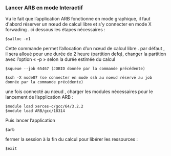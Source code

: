### Lancer ARB en mode Interactif 

Vu le fait que l’application ARB fonctionne en mode graphique, il faut d'abord réserver un nœud de calcul libre et s'y connecter en mode X forwading . ci dessous les étapes nécessaires : 
```
$salloc -n1 
```
Cette commande permet l’allocation d’un nœud de calcul libre . par défaut , il sera alloué pour une durée de 2 heure (partition defq), changer  la partition avec l’option « -p » selon la durée estimée du calcul 
```
$squeue --job 65467 (JOBID donnée par la commande précédente) 
```
```
$ssh -X node07 (se connecter en mode ssh au noeud réservé au job  donnée par la commande précédente)
```
une fois connecté au nœud , charger les modules nécessaires pour le lancement de l’application ARB : 
```
$module load xerces-c/gcc/64/3.2.2
$module load ARB/gcc/18314
```
Puis lancer l’application 
```
$arb
```
 fermer la session à la fin du calcul pour libérer les ressources : 
```
$exit
```


